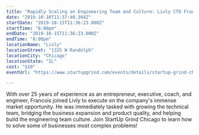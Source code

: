 ```yaml
---
title: "Rapidly Scaling an Engineering Team and Culture: Livly CTO Francois Toubol"
date: "2019-10-10T11:37:40.304Z"
startDate: "2019-10-15T11:36:23.000Z"
startTime: "6:00pm"
endDate: "2019-10-15T11:36:23.000Z"
endTime: "8:00pm"
locationName: "Livly"
locationStreet: "1325 W Randolph"
locationCity: "Chicago"
locationState: "IL"
cost: "$10"
eventUrl: "https://www.startupgrind.com/events/details/startup-grind-chicago-presents-rapidly-scaling-an-engineering-team-and-culture-livly-cto-francois-toubol/#/"

---
```


With over 25 years of experience as an entrepreneur, executive, coach, and engineer, Francois joined Livly to execute on the company's immense market opportunity. He was immediately tasked with growing the technical team, bridging the business expansion and product quality, and helping build the engineering team culture. Join StartUp Grind Chicago to learn how to solve some of businesses most complex problems!

